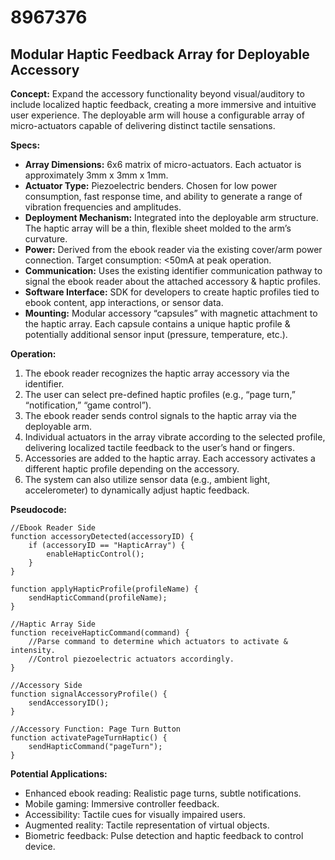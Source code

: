 # 8967376

## Modular Haptic Feedback Array for Deployable Accessory

**Concept:** Expand the accessory functionality beyond visual/auditory to include localized haptic feedback, creating a more immersive and intuitive user experience. The deployable arm will house a configurable array of micro-actuators capable of delivering distinct tactile sensations.

**Specs:**

*   **Array Dimensions:** 6x6 matrix of micro-actuators. Each actuator is approximately 3mm x 3mm x 1mm.
*   **Actuator Type:** Piezoelectric benders. Chosen for low power consumption, fast response time, and ability to generate a range of vibration frequencies and amplitudes.
*   **Deployment Mechanism:** Integrated into the deployable arm structure. The haptic array will be a thin, flexible sheet molded to the arm’s curvature.
*   **Power:** Derived from the ebook reader via the existing cover/arm power connection. Target consumption: <50mA at peak operation.
*   **Communication:** Uses the existing identifier communication pathway to signal the ebook reader about the attached accessory & haptic profiles.
*   **Software Interface:** SDK for developers to create haptic profiles tied to ebook content, app interactions, or sensor data. 
*   **Mounting:** Modular accessory “capsules” with magnetic attachment to the haptic array. Each capsule contains a unique haptic profile & potentially additional sensor input (pressure, temperature, etc.).

**Operation:**

1.  The ebook reader recognizes the haptic array accessory via the identifier.
2.  The user can select pre-defined haptic profiles (e.g., “page turn,” “notification,” “game control”).
3.  The ebook reader sends control signals to the haptic array via the deployable arm.
4.  Individual actuators in the array vibrate according to the selected profile, delivering localized tactile feedback to the user’s hand or fingers.
5.  Accessories are added to the haptic array. Each accessory activates a different haptic profile depending on the accessory.
6.  The system can also utilize sensor data (e.g., ambient light, accelerometer) to dynamically adjust haptic feedback.

**Pseudocode:**

```
//Ebook Reader Side
function accessoryDetected(accessoryID) {
    if (accessoryID == "HapticArray") {
        enableHapticControl();
    }
}

function applyHapticProfile(profileName) {
    sendHapticCommand(profileName);
}

//Haptic Array Side
function receiveHapticCommand(command) {
    //Parse command to determine which actuators to activate & intensity.
    //Control piezoelectric actuators accordingly.
}

//Accessory Side
function signalAccessoryProfile() {
    sendAccessoryID();
}

//Accessory Function: Page Turn Button
function activatePageTurnHaptic() {
    sendHapticCommand("pageTurn");
}
```

**Potential Applications:**

*   Enhanced ebook reading: Realistic page turns, subtle notifications.
*   Mobile gaming: Immersive controller feedback.
*   Accessibility: Tactile cues for visually impaired users.
*   Augmented reality: Tactile representation of virtual objects.
*   Biometric feedback: Pulse detection and haptic feedback to control device.